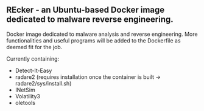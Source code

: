 ## REcker - an Ubuntu-based Docker image dedicated to malware reverse engineering.

Docker image dedicated to malware analysis and reverse engineering. More functionalities and useful programs will be added to the Dockerfile as deemed fit for the job.

Currently containing:
- Detect-It-Easy
- radare2 (requires installation once the container is built -> radare2/sys/install.sh)
- INetSim
- Volatility3
- oletools
